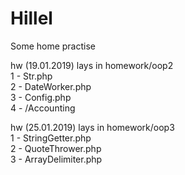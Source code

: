 # Hillel
Some home practise

hw (19.01.2019) lays in homework/oop2 <br>
1 - Str.php <br>
2 - DateWorker.php <br>
3 - Config.php <br>
4 - /Accounting <br>

hw (25.01.2019) lays in homework/oop3 <br>
1 - StringGetter.php <br>
2 - QuoteThrower.php <br>
3 - ArrayDelimiter.php <br>
